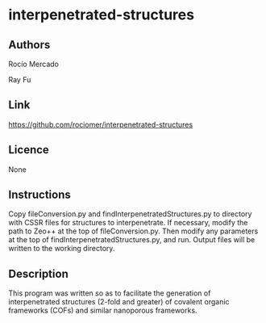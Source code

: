 # interpenetrated-structures

## Authors
Rocío Mercado

Ray Fu

## Link 
https://github.com/rociomer/interpenetrated-structures

## Licence
None

## Instructions
Copy fileConversion.py and findInterpenetratedStructures.py to
directory with CSSR files for structures to interpenetrate. If necessary,
modify the path to Zeo++ at the top of fileConversion.py. Then modify any 
parameters at the top of findInterpenetratedStructures.py, and run. 
Output files will be written to the working directory.

## Description
This program was written so as to facilitate the generation 
of interpenetrated structures (2-fold and greater) of covalent 
organic frameworks (COFs) and similar nanoporous frameworks.

